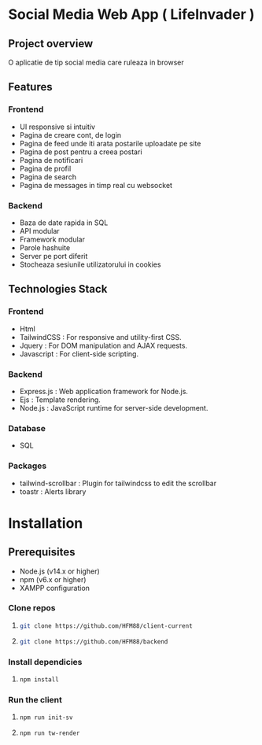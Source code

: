 ﻿# Social Media Web App ( LifeInvader )

## Project overview 
O aplicatie de tip social media care ruleaza in browser 

## Features 
### Frontend
- UI responsive si intuitiv
- Pagina de creare cont, de login
- Pagina de feed unde iti arata postarile uploadate pe site
- Pagina de post pentru a creea postari
- Pagina de notificari
- Pagina de profil
- Pagina de search
- Pagina de messages in timp real cu websocket
### Backend
- Baza de date rapida in SQL
- API modular
- Framework modular
- Parole hashuite
- Server pe port diferit
- Stocheaza sesiunile utilizatorului in cookies

## Technologies Stack

### Frontend
- Html
- TailwindCSS : For responsive and utility-first CSS.
- Jquery : For DOM manipulation and AJAX requests.
- Javascript : For client-side scripting.

### Backend
- Express.js : Web application framework for Node.js.
- Ejs : Template rendering.
- Node.js : JavaScript runtime for server-side development.

### Database
- SQL

### Packages
- tailwind-scrollbar : Plugin for tailwindcss to edit the scrollbar
- toastr : Alerts library 

# Installation

## Prerequisites
- Node.js (v14.x or higher)
- npm (v6.x or higher)
- XAMPP configuration

### Clone repos
1. ```sh
   git clone https://github.com/HFM88/client-current
   ```
2. ```sh
   git clone https://github.com/HFM88/backend
   ```
### Install dependicies
1. ```sh
   npm install
   ```

### Run the client
1. ```sh
   npm run init-sv
   ```

2. ```sh
   npm run tw-render
   ```
